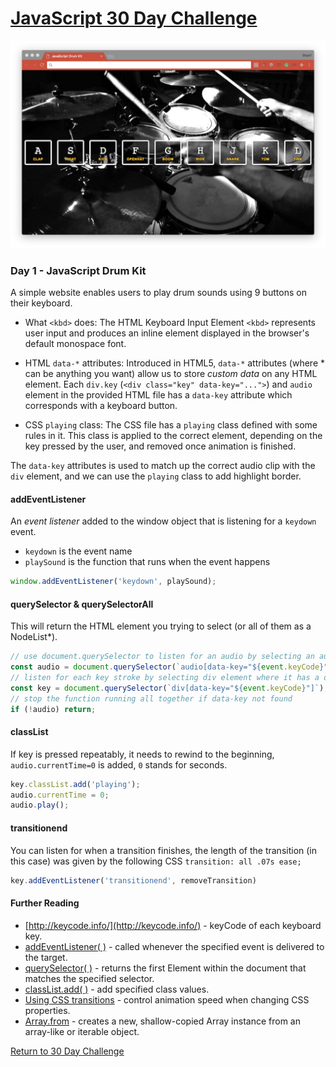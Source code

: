# [JavaScript 30 Day Challenge](https://javascript30.com/)
![JavaScript30](./day01DrumKit.png)

### Day 1 - JavaScript Drum Kit
A simple website enables users to play drum sounds using 9 buttons on their keyboard.

- What `<kbd>` does: The HTML Keyboard Input Element `<kbd>` represents user input and produces an inline element displayed in the browser's default monospace font.

- HTML `data-*` attributes: Introduced in HTML5, `data-*` attributes (where * can be anything you want) allow us to store _custom data_ on any HTML element. Each `div.key` (`<div class="key" data-key="...">`) and `audio` element in the provided HTML file has a `data-key` attribute which corresponds with a keyboard button.

- CSS `playing` class: The CSS file has a `playing` class defined with some rules in it. This class is applied to the correct element, depending on the key pressed by the user, and removed once animation is finished.

The `data-key` attributes is used to match up the correct audio clip with the `div` element, and we can use the `playing` class to add highlight border.

#### addEventListener
An _event listener_ added to the window object that is listening for a `keydown` event.
- `keydown` is the event name
- `playSound` is the function that runs when the event happens
```js
window.addEventListener('keydown', playSound);
```

#### querySelector & querySelectorAll
This will return the HTML element you trying to select (or all of them as a NodeList*).
```js
// use document.querySelector to listen for an audio by selecting an audio element where it has a data-key
const audio = document.querySelector(`audio[data-key="${event.keyCode}"]`);
// listen for each key stroke by selecting div element where it has a data-key
const key = document.querySelector(`div[data-key="${event.keyCode}"]`);
// stop the function running all together if data-key not found
if (!audio) return;
```

#### classList
If key is pressed repeatably, it needs to rewind to the beginning, `audio.currentTime=0` is added, `0` stands for seconds.
```js
key.classList.add('playing');
audio.currentTime = 0;
audio.play();
```

#### transitionend
You can listen for when a transition finishes, the length of the transition (in this case) was given by the following CSS `transition: all .07s ease;`
```js
key.addEventListener('transitionend', removeTransition)
```

#### Further Reading
- [http://keycode.info/](http://keycode.info/) - keyCode of each keyboard key.
- [addEventListener( )](https://developer.mozilla.org/en-US/docs/Web/API/EventTarget/addEventListener) - called whenever the specified event is delivered to the target.
- [querySelector( )](https://developer.mozilla.org/en-US/docs/Web/API/Document/querySelector) - returns the first Element within the document that matches the specified selector.
- [classList.add( )](https://developer.mozilla.org/en-US/docs/Web/API/Element/classList#Methods) - add specified class values.
- [Using CSS transitions](https://developer.mozilla.org/en-US/docs/Web/CSS/CSS_Transitions/Using_CSS_transitions) - control animation speed when changing CSS properties.
- [Array.from](https://developer.mozilla.org/en-US/docs/Web/JavaScript/Reference/Global_Objects/Array/from) - creates a new, shallow-copied Array instance from an array-like or iterable object.

[Return to 30 Day Challenge](../README.md)
